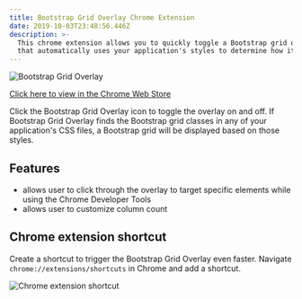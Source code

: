 ```yaml
---
title: Bootstrap Grid Overlay Chrome Extension
date: 2019-10-03T23:48:56.446Z
description: >-
  This chrome extension allows you to quickly toggle a Bootstrap grid overlay
  that automatically uses your application's styles to determine how it looks.
---
```

![Bootstrap Grid Overlay](/img/bootstrap-grid-overlay.png "Bootstrap Grid Overlay")

[Click here to view in the Chrome Web Store](https://chrome.google.com/webstore/detail/bootstrap-grid-overlay/mnlklmelflkheijccafopdohgclfefcg)

Click the Bootstrap Grid Overlay icon to toggle the overlay on and off. If Bootstrap Grid Overlay finds the Bootstrap grid classes in any of your application's CSS files, a Bootstrap grid will be displayed based on those styles.



## Features

* allows user to click through the overlay to target specific elements while using the Chrome Developer Tools
* allows user to customize column count



## Chrome extension shortcut

Create a shortcut to trigger the Bootstrap Grid Overlay even faster. Navigate `chrome://extensions/shortcuts` in Chrome and add a shortcut.

![Chrome extension shortcut](/img/screenshot-2019-10-03-20.02.38.png "Chrome extension shortcut")
